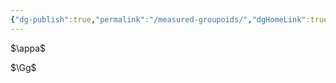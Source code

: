 ```yaml
---
{"dg-publish":true,"permalink":"/measured-groupoids/","dgHomeLink":true,"dgPassFrontmatter":false,"dgShowBacklinks":false,"dgShowLocalGraph":true,"dgShowInlineTitle":false,"dgShowFileTree":true,"dgEnableSearch":true}
---
```


$\newcommand{\Gg}{\mathsf{G}}$
$\newcommand{\appa}{\mathscr{A}}$


$\appa$ 

$\Gg$ 